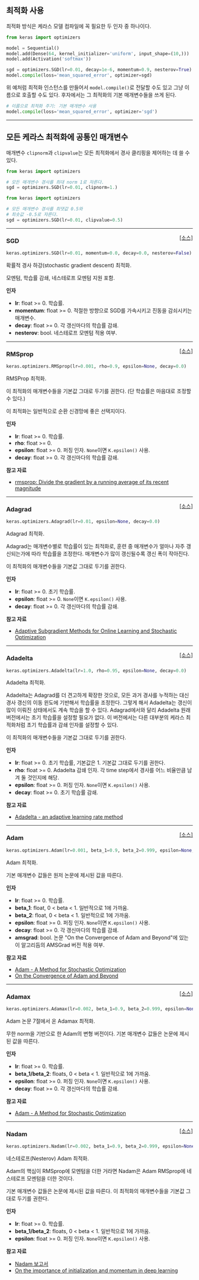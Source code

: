 
## 최적화 사용

최적화 방식은 케라스 모델 컴파일에 꼭 필요한 두 인자 중 하나이다.

```python
from keras import optimizers

model = Sequential()
model.add(Dense(64, kernel_initializer='uniform', input_shape=(10,)))
model.add(Activation('softmax'))

sgd = optimizers.SGD(lr=0.01, decay=1e-6, momentum=0.9, nesterov=True)
model.compile(loss='mean_squared_error', optimizer=sgd)
```

위 예처럼 최적화 인스턴스를 만들어서 `model.compile()`로 전달할 수도 있고 그냥 이름으로 호출할 수도 있다. 후자에서는 그 최적화의 기본 매개변수들을 쓰게 된다.

```python
# 이름으로 최적화 주기: 기본 매개변수 사용
model.compile(loss='mean_squared_error', optimizer='sgd')
```

---

## 모든 케라스 최적화에 공통인 매개변수

매개변수 `clipnorm`과 `clipvalue`는 모든 최적화에서 경사 클리핑을 제어하는 데 쓸 수 있다.

```python
from keras import optimizers

# 모든 매개변수 경사를 최대 norm 1로 자른다.
sgd = optimizers.SGD(lr=0.01, clipnorm=1.)
```

```python
from keras import optimizers

# 모든 매개변수 경사를 최댓값 0.5와
# 최솟값 -0.5로 자른다.
sgd = optimizers.SGD(lr=0.01, clipvalue=0.5)
```

---

<span style="float:right;">[[소스]](https://github.com/keras-team/keras/blob/master/keras/optimizers.py#L157)</span>
### SGD

```python
keras.optimizers.SGD(lr=0.01, momentum=0.0, decay=0.0, nesterov=False)
```

확률적 경사 하강(stochastic gradient descent) 최적화.

모멘텀, 학습률 감쇄, 네스테로프 모멘텀 지원 포함.

__인자__

- __lr__: float >= 0. 학습률.
- __momentum__: float >= 0. 적절한 방향으로 SGD를 가속시키고
    진동을 감쇠시키는 매개변수.
- __decay__: float >= 0. 각 갱신마다의 학습률 감쇄.
- __nesterov__: bool. 네스테로프 모멘텀 적용 여부.

----

<span style="float:right;">[[소스]](https://github.com/keras-team/keras/blob/master/keras/optimizers.py#L220)</span>
### RMSprop

```python
keras.optimizers.RMSprop(lr=0.001, rho=0.9, epsilon=None, decay=0.0)
```

RMSProp 최적화.

이 최적화의 매개변수들을 기본값 그대로
두기를 권한다.
(단 학습률은 마음대로 조정할 수 있다.)

이 최적화는 일반적으로 순환 신경망에 좋은 선택지이다.

__인자__

- __lr__: float >= 0. 학습률.
- __rho__: float >= 0.
- __epsilon__: float >= 0. 퍼징 인자. `None`이면 `K.epsilon()` 사용.
- __decay__: float >= 0. 각 갱신마다의 학습률 감쇄.

__참고 자료__

- [rmsprop: Divide the gradient by a running average of its recent magnitude](http://www.cs.toronto.edu/~tijmen/csc321/slides/lecture_slides_lec6.pdf)

----

<span style="float:right;">[[소스]](https://github.com/keras-team/keras/blob/master/keras/optimizers.py#L287)</span>
### Adagrad

```python
keras.optimizers.Adagrad(lr=0.01, epsilon=None, decay=0.0)
```

Adagrad 최적화.

Adagrad는 매개변수별로 학습률이 있는 최적화로,
훈련 중 매개변수가 얼마나 자주 갱신되는가에 따라
학습률을 조정한다. 매개변수가 많이 갱신될수록
갱신 폭이 작아진다.

이 최적화의 매개변수들을 기본값 그대로
두기를 권한다.

__인자__

- __lr__: float >= 0. 초기 학습률.
- __epsilon__: float >= 0. `None`이면 `K.epsilon()` 사용.
- __decay__: float >= 0. 각 갱신마다의 학습률 감쇄.

__참고 자료__

- [Adaptive Subgradient Methods for Online Learning and Stochastic Optimization](http://www.jmlr.org/papers/volume12/duchi11a/duchi11a.pdf)

----

<span style="float:right;">[[소스]](https://github.com/keras-team/keras/blob/master/keras/optimizers.py#L351)</span>
### Adadelta

```python
keras.optimizers.Adadelta(lr=1.0, rho=0.95, epsilon=None, decay=0.0)
```

Adadelta 최적화.

Adadelta는 Adagrad를 더 견고하게 확장한 것으로,
모든 과거 경사를 누적하는 대신 경사 갱신의 이동 윈도에 기반해서
학습률을 조정한다. 그렇게 해서 Adadelta는 갱신이 많이 이뤄진
상태에서도 계속 학습을 할 수 있다. Adagrad에서와 달리
Adadelta 원래 버전에서는 초기 학습률을 설정할 필요가 없다.
이 버전에서는 다른 대부분의 케라스 최적화처럼
초기 학습률과 감쇄 인자를 설정할 수 있다.

이 최적화의 매개변수들을 기본값 그대로
두기를 권한다.

__인자__

- __lr__: float >= 0. 초기 학습률, 기본값은 1.
    기본값 그대로 두기를 권한다.
- __rho__: float >= 0. Adadelta 감쇄 인자. 각 time step에서
    경사를 어느 비율만큼 남겨 둘 것인지에 해당.
- __epsilon__: float >= 0. 퍼징 인자. `None`이면 `K.epsilon()` 사용.
- __decay__: float >= 0. 초기 학습률 감쇄.

__참고 자료__

- [Adadelta - an adaptive learning rate method](http://arxiv.org/abs/1212.5701)

----

<span style="float:right;">[[소스]](https://github.com/keras-team/keras/blob/master/keras/optimizers.py#L433)</span>
### Adam

```python
keras.optimizers.Adam(lr=0.001, beta_1=0.9, beta_2=0.999, epsilon=None, decay=0.0, amsgrad=False)
```

Adam 최적화.

기본 매개변수 값들은 원저 논문에 제시된 값을 따른다.

__인자__

- __lr__: float >= 0. 학습률.
- __beta_1__: float, 0 < beta < 1. 일반적으로 1에 가까움.
- __beta_2__: float, 0 < beta < 1. 일반적으로 1에 가까움.
- __epsilon__: float >= 0. 퍼징 인자. `None`이면 `K.epsilon()` 사용.
- __decay__: float >= 0. 각 갱신마다의 학습률 감쇄.
- __amsgrad__: bool. 논문 "On the Convergence of Adam and
    Beyond"에 있는 이 알고리듬의 AMSGrad 버전 적용 여부.

__참고 자료__

- [Adam - A Method for Stochastic Optimization](http://arxiv.org/abs/1412.6980v8)
- [On the Convergence of Adam and Beyond](https://openreview.net/forum?id=ryQu7f-RZ)

----

<span style="float:right;">[[소스]](https://github.com/keras-team/keras/blob/master/keras/optimizers.py#L522)</span>
### Adamax

```python
keras.optimizers.Adamax(lr=0.002, beta_1=0.9, beta_2=0.999, epsilon=None, decay=0.0)
```

Adam 논문 7절에서 온 Adamax 최적화.

무한 norm을 기반으로 한 Adam의 변형 버전이다.
기본 매개변수 값들은 논문에 제시된 값을 따른다.

__인자__

- __lr__: float >= 0. 학습률.
- __beta_1/beta_2__: floats, 0 < beta < 1. 일반적으로 1에 가까움.
- __epsilon__: float >= 0. 퍼징 인자. `None`이면 `K.epsilon()` 사용.
- __decay__: float >= 0. 각 갱신마다의 학습률 감쇄.

__참고 자료__

- [Adam - A Method for Stochastic Optimization](http://arxiv.org/abs/1412.6980v8)

----

<span style="float:right;">[[소스]](https://github.com/keras-team/keras/blob/master/keras/optimizers.py#L599)</span>
### Nadam

```python
keras.optimizers.Nadam(lr=0.002, beta_1=0.9, beta_2=0.999, epsilon=None, schedule_decay=0.004)
```

네스테로프(Nesterov) Adam 최적화.

Adam의 핵심이 RMSprop에 모멘텀을 더한 거라면
Nadam은 Adam RMSprop에 네스테로프 모멘텀을 더한 것이다.

기본 매개변수 값들은 논문에 제시된 값을 따른다.
이 최적화의 매개변수들을 기본값 그대로
두기를 권한다.

__인자__

- __lr__: float >= 0. 학습률.
- __beta_1/beta_2__: floats, 0 < beta < 1. 일반적으로 1에 가까움.
- __epsilon__: float >= 0. 퍼징 인자. `None`이면 `K.epsilon()` 사용.

__참고 자료__

- [Nadam 보고서](http://cs229.stanford.edu/proj2015/054_report.pdf)
- [On the importance of initialization and momentum in deep learning](http://www.cs.toronto.edu/~fritz/absps/momentum.pdf)

